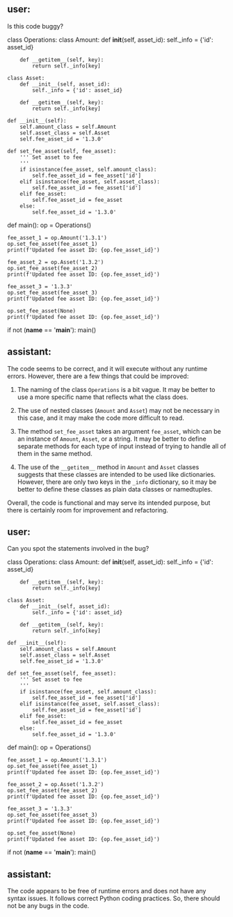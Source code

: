 ## user:
Is this code buggy?












class Operations:
    class Amount:
        def __init__(self, asset_id):
            self._info = {'id': asset_id}
        
        def __getitem__(self, key):
            return self._info[key]
    
    class Asset:
        def __init__(self, asset_id):
            self._info = {'id': asset_id}
        
        def __getitem__(self, key):
            return self._info[key]
    
    def __init__(self):
        self.amount_class = self.Amount
        self.asset_class = self.Asset
        self.fee_asset_id = '1.3.0'
    
    def set_fee_asset(self, fee_asset):
        ''' Set asset to fee
        '''
        if isinstance(fee_asset, self.amount_class):
            self.fee_asset_id = fee_asset['id']
        elif isinstance(fee_asset, self.asset_class):
            self.fee_asset_id = fee_asset['id']
        elif fee_asset:
            self.fee_asset_id = fee_asset
        else:
            self.fee_asset_id = '1.3.0'


def main():
    op = Operations()
    
    fee_asset_1 = op.Amount('1.3.1')
    op.set_fee_asset(fee_asset_1)
    print(f'Updated fee asset ID: {op.fee_asset_id}')
    
    fee_asset_2 = op.Asset('1.3.2')
    op.set_fee_asset(fee_asset_2)
    print(f'Updated fee asset ID: {op.fee_asset_id}')
    
    fee_asset_3 = '1.3.3'
    op.set_fee_asset(fee_asset_3)
    print(f'Updated fee asset ID: {op.fee_asset_id}')
    
    op.set_fee_asset(None)
    print(f'Updated fee asset ID: {op.fee_asset_id}')


if not (__name__ == '__main__'):
    main()

## assistant:
The code seems to be correct, and it will execute without any runtime errors. However, there are a few things that could be improved:

1. The naming of the class `Operations` is a bit vague. It may be better to use a more specific name that reflects what the class does.

2. The use of nested classes (`Amount` and `Asset`) may not be necessary in this case, and it may make the code more difficult to read.

3. The method `set_fee_asset` takes an argument `fee_asset`, which can be an instance of `Amount`, `Asset`, or a string. It may be better to define separate methods for each type of input instead of trying to handle all of them in the same method.

4. The use of the `__getitem__` method in `Amount` and `Asset` classes suggests that these classes are intended to be used like dictionaries. However, there are only two keys in the `_info` dictionary, so it may be better to define these classes as plain data classes or namedtuples.

Overall, the code is functional and may serve its intended purpose, but there is certainly room for improvement and refactoring.

## user:
Can you spot the statements involved in the bug?












class Operations:
    class Amount:
        def __init__(self, asset_id):
            self._info = {'id': asset_id}
        
        def __getitem__(self, key):
            return self._info[key]
    
    class Asset:
        def __init__(self, asset_id):
            self._info = {'id': asset_id}
        
        def __getitem__(self, key):
            return self._info[key]
    
    def __init__(self):
        self.amount_class = self.Amount
        self.asset_class = self.Asset
        self.fee_asset_id = '1.3.0'
    
    def set_fee_asset(self, fee_asset):
        ''' Set asset to fee
        '''
        if isinstance(fee_asset, self.amount_class):
            self.fee_asset_id = fee_asset['id']
        elif isinstance(fee_asset, self.asset_class):
            self.fee_asset_id = fee_asset['id']
        elif fee_asset:
            self.fee_asset_id = fee_asset
        else:
            self.fee_asset_id = '1.3.0'


def main():
    op = Operations()
    
    fee_asset_1 = op.Amount('1.3.1')
    op.set_fee_asset(fee_asset_1)
    print(f'Updated fee asset ID: {op.fee_asset_id}')
    
    fee_asset_2 = op.Asset('1.3.2')
    op.set_fee_asset(fee_asset_2)
    print(f'Updated fee asset ID: {op.fee_asset_id}')
    
    fee_asset_3 = '1.3.3'
    op.set_fee_asset(fee_asset_3)
    print(f'Updated fee asset ID: {op.fee_asset_id}')
    
    op.set_fee_asset(None)
    print(f'Updated fee asset ID: {op.fee_asset_id}')


if not (__name__ == '__main__'):
    main()

## assistant:
The code appears to be free of runtime errors and does not have any syntax issues. It follows correct Python coding practices. So, there should not be any bugs in the code.

